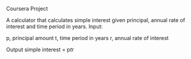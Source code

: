
Coursera Project

A calculator that calculates simple interest given principal, annual rate of interest and time period in years.
Input:

   p, principal amount
   t, time period in years
   r, annual rate of interest
   
Output
   simple interest = p*t*r
